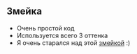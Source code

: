 ## Змейка

- Очень простой код
- Используется всего 3 оттенка
- Я очень старался над этой [змейкой](https://maslovmaksim250808.github.io/Snake/index.html) :)
 
